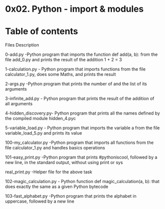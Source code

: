 # 0x02. Python - import & modules

# Table of contents

Files Description


0-add.py	-Python program that imports the function def add(a, b): from the file add_0.py and prints the result of the addition 1 + 2 = 3

1-calculation.py  -     Python program that imports functions from the file calculator_1.py, does some Maths, and prints the result

2-args.py	       -Python program that prints the number of and the list of its arguments

3-infinite_add.py -     Python program that prints the result of the addition of all arguments

4-hidden_discovery.py-  Python program that prints all the names defined by the compiled module hidden_4.pyc

5-variable_load.py    - Python program that imports the variable a from the file variable_load_5.py and prints its value

100-my_calculator.py   -Python program that imports all functions from the file calculator_1.py and handles basics operations

101-easy_print.py      -Python program that prints #pythoniscool, followed by a new line, in the standard output, without using print or sys

real_print.py	       -Helper file for the above task

102-magic_calculation.py   -   Python function def magic_calculation(a, b): that does exactly the same as a given Python bytecode

103-fast_alphabet.py	      -Python program that prints the alphabet in uppercase, followed by a new line
